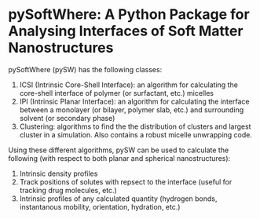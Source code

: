 # pySoftWhere: A Python Package for Analysing Interfaces of Soft Matter Nanostructures

pySoftWhere (pySW) has the following classes:

1. ICSI (Intrinsic Core-Shell Interface): an algorithm for calculating the core-shell interface of polymer (or surfactant, etc.) micelles
2. IPI (Intrinsic Planar Interface): an algorithm for calculating the interface between a monolayer (or bilayer, polymer slab, etc.) and surrounding solvent (or secondary phase)
3. Clustering: algorithms to find the the distribution of clusters and largest cluster in a simulation. Also contains a robust micelle unwrapping code.

Using these different algorithms, pySW can be used to calculate the following (with respect to both planar and spherical nanostructures):

1. Intrinsic density profiles
2. Track positions of solutes with repsect to the interface (useful for tracking drug molecules, etc.)
3. Intrinsic profiles of any calculated quantity (hydrogen bonds, instantanous mobility, orientation, hydration, etc.)



